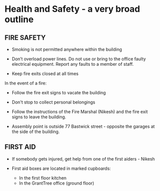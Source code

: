Health and Safety - a very broad outline
========


FIRE SAFETY
------

* Smoking is not permitted anywhere within the building

* Don’t overload power lines. Do not use or bring to the office faulty electrical equipment. Report any faults to a member of staff.

* Keep fire exits closed at all times

In the event of a fire:

* Follow the fire exit signs to vacate the building

* Don't stop to collect personal belongings

* Follow the instructions of the Fire Marshal (Nikesh) and the fire exit signs to leave the building.

* Assembly point is outside 77 Bastwick street - opposite the garages at the side of the building.

FIRST AID
--------

* If somebody gets injured, get help from one of the first aiders - Nikesh

* First aid boxes are located in marked cupboards:
  - In the first floor kitchen
  - In the GrantTree office (ground floor)



